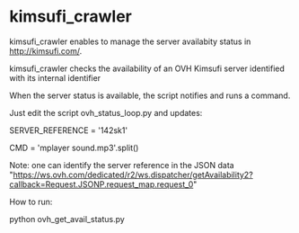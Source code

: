 kimsufi_crawler
===============

kimsufi_crawler enables to manage the server availabity status in http://kimsufi.com/.

kimsufi_crawler checks the availability of an OVH Kimsufi server identified with its internal identifier

When the server status is available, the script notifies and runs a command.

Just edit the script ovh_status_loop.py and updates:

SERVER_REFERENCE = '142sk1'

CMD = 'mplayer sound.mp3'.split()

Note: one can identify the server reference in the JSON data "https://ws.ovh.com/dedicated/r2/ws.dispatcher/getAvailability2?callback=Request.JSONP.request_map.request_0"

How to run:

python ovh_get_avail_status.py 
